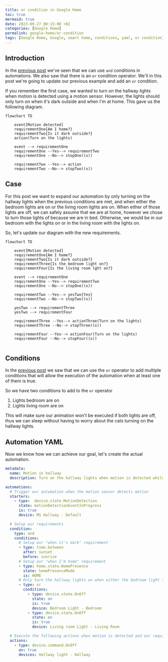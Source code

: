 ```yaml
---
title: or condition in Google Home
toc: true
mermaid: true
date: 2023-09-27 00:15:00 +02
categories: [Google Home]
permalink: google-home/or-condition
tags: [Google Home, Google, smart home, conditions, yaml, or condition]
---
```


## Introduction

In the [previous post](./2023-09-07-and-condition.md) we've seen that we can use `and` conditions in automations. We also saw that there is an `or` condition operator. We'll in this post we're going to update our previous example and add an `or` condition.

If you remember the first case, we wanted to turn on the hallway lights when motion is detected using a motion sensor. However, the lights should only turn on when it's dark outside and when I'm at home. This gave us the following diagram.

```mermaid
flowchart TD

    event[Motion detected]
    requirementOne{Am I home?}
    requirementTwo{Is it dark outside?}
    action(Turn on the lights)

    event --> requirementOne
    requirementOne --Yes--> requirementTwo
    requirementOne --No--> stopOne((x))

    requirementTwo --Yes--> action
    requirementTwo --No--> stopTwo((x))
```

## Case

For this post we want to expand our automation by only turning on the hallway lights when the previous conditions are met, and when either the bedroom lights are on or the living room lights are on. When either of those lights are off, we can safely assume that we are at home, however we chose to turn those lights of because we are in bed. Otherwise, we would be in our bedroom with the lights on or in the living room with the lights on.

So, let's update our diagram with the new requirements.

```mermaid
flowchart TD

    event[Motion detected]
    requirementOne{Am I home?}
    requirementTwo{Is it dark outside?}
    requirementThree{Is the bedroom light on?}
    requirementFour{Is the living room lght on?}

    event --> requirementOne
    requirementOne --Yes--> requirementTwo
    requirementOne --No--> stopOne((x))

    requirementTwo --Yes--> yesTwo{Yes}
    requirementTwo --No--> stopTwo((x))

    yesTwo --> requirementThree
    yesTwo --> requirementFour

    requirementThree --Yes--> actionThree(Turn on the lights)
    requirementThree --No--> stopThree((x))

    requirementFour --Yes--> actionFour(Turn on the lights)
    requirementFour --No--> stopFour((x))
  
```

## Conditions

In the [previous post](./2023-09-07-and-condition.md) we saw that we can use the `or` operator to add multiple conditions that will allow the execution of the automation when at least one of them is true.

So we have two conditions to add to the `or` operator

1. Lights bedroom are on
2. Lights living room are on

This will make sure our animation won't be executed if both lights are off, thus we can sleep without having to worry about the cats turning on the hallway lights.

## Automation YAML

Now we know how we can achieve our goal, let's create the actual automation.

```yaml
metadata:
  name: Motion in hallway
  description: Turn on the hallway lights when motion is detected while I'm home and it's dark outside

automations:
  # Trigger our automation when the motion sensor detects motion
  starters:
    - type:  device.state.MotionDetection
      state: motionDetectionEventInProgress
      is: true
      device: MS Hallway - Default

  # Setup our requirements
  condition:
    type: and
    conditions:
      # Setup our "when it's dark" requirement
      - type: time.between
        after: sunset
        before: sunrise
      # Setup our "when I'm home" requirement
      - type: home.state.HomePresence
        state: homePresenceMode
        is: HOME
      # Only turn the hallway lights on when either the bedroom light is on or the living room light is on
      - type: or
        conditions:
          - type: device.state.OnOff
            state: on
            is: true
            device: Bedroom Light - Bedroom
          - type: device.state.OnOff
            state: on
            is: true
            device: Living room Light - Living Room

  # Execute the following actions when motion is detected and our requirements are both met
  actions:
    - type: device.command.OnOff
      on: true
      devices: Hallway light - Hallway
```
